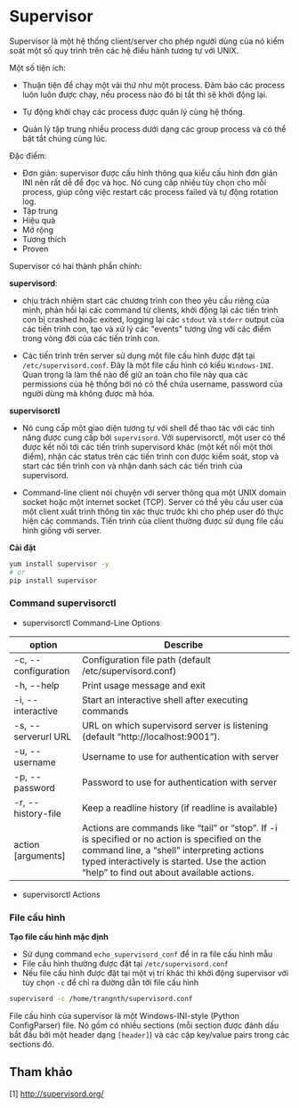 # Supervisor

Supervisor là một hệ thống client/server cho phép người dùng của nó kiểm soát một số quy trình trên các hệ điều hành tương tự với UNIX. 

Một số tiện ích:

* Thuận tiện để chạy một vài thứ như một process. Đảm bảo các process luôn luôn được chạy, nếu process nào đó bị tắt thì sẽ khởi động lại.

* Tự động khởi chạy các process được quản lý cùng hệ thống.

* Quản lý tập trung nhiều process dưới dạng các group process và có thể bật tắt chúng cùng lúc.



Đặc điểm:

* Đơn giản: supervisor được cấu hình thông qua kiểu cấu hình đơn giản INI nên rất dễ để đọc và học. Nó cung cấp nhiều tùy chọn cho mỗi process, giúp công việc restart các process failed và tự động rotation log.
* Tập trung
* Hiệu quả
* Mở rộng
* Tương thích 
* Proven


Supervisor có hai thành phần chính:

**supervisord**: 

* chịu trách nhiệm start các chương trình con theo yêu cầu riêng của mình, phản hồi lại các command từ clients, khởi động lại các tiến trình con bị crashed hoặc exited, logging lại các `stdout` và `stderr` output của các tiền trình con, tạo và xử lý các "events" tương ứng với các điểm trong vòng đời của các tiến trinh con.

*  Các tiến trình trên server sử dụng một file cấu hình được đặt tại `/etc/supervisord.conf`. Đây là một file cấu hình có kiểu `Windows-INI`. Quan trọng là làm thế nào để giữ an toàn cho file này qua các permissions của hệ thống bởi nó có thể chứa username, password của người dùng mà không được mã hóa.

**supervisorctl**

* Nó cung cấp một giao diện tương tự với shell để thao tác với các tính năng được cung cấp bởi `supervisord`. Với supervisorctl, một user có thể được kết nối tới các tiến trình supervisord khác (một kết nối một thời điểm), nhận các status trên các tiến trình con được kiểm soát, stop và start các tiến trình con và nhận danh sách các tiến trình của supervisord.

* Command-line client nói chuyện với server thông qua một UNIX domain socket hoặc một internet socket (TCP). Server có thể yêu cầu user của một client xuất trình thông tin xác thực trước khi cho phép user đó thực hiện các commands. Tiến trình của client thường được sử dụng file cấu hình giống với server.



**Cài đặt**

```sh
yum install supervisor -y
# or
pip install supervisor
```
		


### Command supervisorctl

* supervisorctl Command-Line Options

|option | Describe |
|--|--|
|-c, --configuration	| Configuration file path (default /etc/supervisord.conf)|
|-h, --help	| Print usage message and exit|
|-i, --interactive	| Start an interactive shell after executing commands|
|-s, --serverurl URL	| URL on which supervisord server is listening (default “http://localhost:9001”).|
|-u, --username	| Username to use for authentication with server|
|-p, --password	| Password to use for authentication with server|
|-r, --history-file	| Keep a readline history (if readline is available)|
| action [arguments] | Actions are commands like “tail” or “stop”. If -i is specified or no action is specified on the command line, a “shell” interpreting actions typed interactively is started. Use the action “help” to find out about available actions.| 

* supervisorctl Actions


### File cấu hình 

**Tạo file cấu hình mặc định**

* Sử dụng command `echo_supervisord_conf` để in ra file cấu hình mẫu
* File cấu hình thường được đặt tại `/etc/supervisord.conf`
* Nếu file cấu hình được đặt tại một vị trí khác thì khởi động supervisor với tùy chọn `-c` để chỉ ra đường dẫn tới file cấu hình

```sh
supervisord -c /home/trangnth/supervisord.conf
```

File cấu hình của supervisor là một Windows-INI-style (Python ConfigParser) file. Nó gồm có nhiều sections (mỗi section được đánh dấu bắt đầu bởi một header dạng `[header]`) và các cặp key/value pairs trong các sections đó. 




## Tham khảo 

[1] http://supervisord.org/
